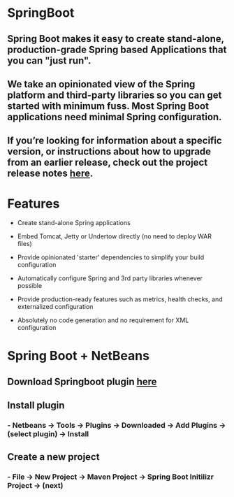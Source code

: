 # SpringBoot

## Spring Boot makes it easy to create stand-alone, production-grade Spring based Applications that you can "just run".
## We take an opinionated view of the Spring platform and third-party libraries so you can get started with minimum fuss. Most Spring Boot applications need minimal Spring configuration.
## If you’re looking for information about a specific version, or instructions about how to upgrade from an earlier release, check out the project release notes [here](https://github.com/spring-projects/spring-boot/wiki#release-notes).

# Features

-   Create stand-alone Spring applications
    
-   Embed Tomcat, Jetty or Undertow directly (no need to deploy WAR files)
    
-   Provide opinionated 'starter' dependencies to simplify your build configuration
    
-   Automatically configure Spring and 3rd party libraries whenever possible
    
-   Provide production-ready features such as metrics, health checks, and externalized configuration
    
-   Absolutely no code generation and no requirement for XML configuration


# Spring Boot + NetBeans

## Download Springboot plugin [here](https://plugins.netbeans.apache.org/catalogue/?id=4)
## Install plugin
###	- Netbeans -> Tools -> Plugins -> Downloaded -> Add Plugins -> (select plugin) -> Install
## Create a new project
###	- File -> New Project -> Maven Project -> Spring Boot Initilizr Project -> (next)
